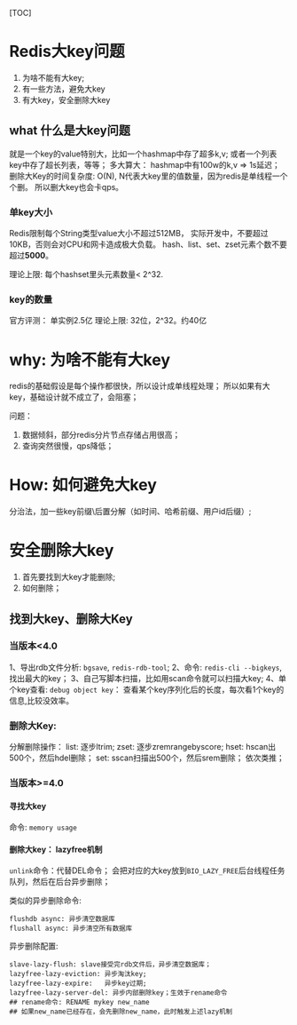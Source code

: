 [TOC]

# Redis大key问题

1. 为啥不能有大key;
2. 有一些方法，避免大key
3. 有大key，安全删除大key

## what 什么是大key问题

就是一个key的value特别大，比如一个hashmap中存了超多k,v;
或者一个列表key中存了超长列表，等等；
多大算大： hashmap中有100w的k,v => 1s延迟；
删除大Key的时间复杂度: O(N), N代表大key里的值数量，因为redis是单线程一个个删。
所以删大key也会卡qps。

### 单key大小

Redis限制每个String类型value大小不超过512MB， 实际开发中，不要超过10KB，否则会对CPU和网卡造成极大负载。 hash、list、set、zset元素个数不要超过**5000**。

理论上限: 每个hashset里头元素数量< 2^32.

### key的数量

官方评测： 单实例2.5亿
理论上限: 32位，2^32。约40亿

# why: 为啥不能有大key

redis的基础假设是每个操作都很快，所以设计成单线程处理；
所以如果有大key，基础设计就不成立了，会阻塞；

问题：

1. 数据倾斜，部分redis分片节点存储占用很高；
2. 查询突然很慢，qps降低；

# How: 如何避免大key

分治法，加一些key前缀\后置分解（如时间、哈希前缀、用户id后缀）;

# 安全删除大key

1. 首先要找到大key才能删除;
2. 如何删除；

## 找到大key、删除大Key

### 当版本<4.0

1、导出rdb文件分析: `bgsave`, `redis-rdb-tool`;
2、命令: `redis-cli --bigkeys`,找出最大的key；
3、自己写脚本扫描，比如用scan命令就可以扫描大key;
4、单个key查看: `debug object key`： 查看某个key序列化后的长度，每次看1个key的信息,比较没效率。

### 删除大Key:

分解删除操作：
list: 逐步ltrim;
zset: 逐步zremrangebyscore;
hset: hscan出500个，然后hdel删除；
set: sscan扫描出500个，然后srem删除；
依次类推；

### 当版本>=4.0

#### 寻找大key

命令: `memory usage`

#### 删除大key： lazyfree机制

`unlink`命令：代替DEL命令；
会把对应的大key放到`BIO_LAZY_FREE`后台线程任务队列，然后在后台异步删除；

类似的异步删除命令:

```
flushdb async: 异步清空数据库
flushall async: 异步清空所有数据库
```

异步删除配置:

```
slave-lazy-flush: slave接受完rdb文件后，异步清空数据库；
lazyfree-lazy-eviction: 异步淘汰key;
lazyfree-lazy-expire:   异步key过期;
lazyfree-lazy-server-del: 异步内部删除key；生效于rename命令
## rename命令: RENAME mykey new_name 
## 如果new_name已经存在，会先删除new_name，此时触发上述lazy机制
```



